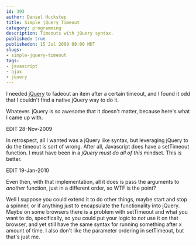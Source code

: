 ```yaml
--- 
id: 393
author: Daniel Huckstep
title: Simple jQuery Timeout
category: programming
description: Timeouts with jQuery syntax.
published: true
publishedon: 15 Jul 2009 08:00 MDT
slugs: 
- simple-jquery-timeout
tags: 
- javascript
- ajax
- jquery
---
```

I needed [jQuery](http://jquery.com/) to fadeout an item after a certain
timeout, and I found it odd that I couldn't find a native jQuery way to
do it.

Whatever. jQuery is so awesome that it doesn't matter, because here's
what I came up with.

<script type="text/javascript" src="http://gist.github.com/177742.js?file=jquery-timeout-animate.js">
</script>
EDIT 28-Nov-2009

In retrospect, all I wanted was a jQuery like syntax, but leveraging
jQuery to do the timeout is sort of wrong. After all, Javascript does
have a setTimeout function. I must have been in a *jQuery must do all of
this* mindset. This is better.

<script type="text/javascript" src="http://gist.github.com/177742.js?file=jquery-timeout-basic.js">
</script>
EDIT 19-Jan-2010

Even then, with that implementation, all it does is pass the arguments
to *another* function, just in a different order, so WTF is the point?

Well I suppose you could extend it to do other things, maybe start and
stop a spinner, or if anything just to encapsulate the functionality
into jQuery. Maybe on some browsers there is a problem with setTimeout
and what you want to do, specifically, so you could put your logic to
*not* use it on that browser, and yet still have the same syntax for
running something after x amount of time. I also don't like the
parameter ordering in setTimeout, but that's just me.
